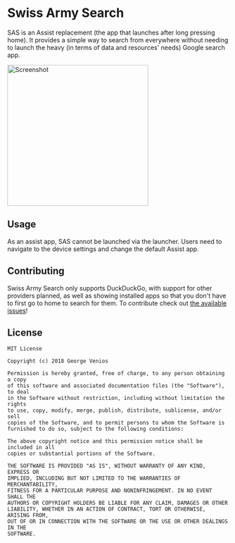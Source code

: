 # Swiss Army Search

SAS is an Assist replacement (the app that launches after long pressing home). 
It provides a simple way to search from everywhere without needing to launch the heavy (in terms of data and resources' needs) Google search app.

[<img alt="Screenshot" height="320" src="https://github.com/veniosg/SwissArmySearch/blob/master/screenshot.png">](https://github.com/veniosg/SwissArmySearch/blob/master/screenshot.png) 

## Usage
As an assist app, SAS cannot be launched via the launcher. Users need to navigate to the device settings and change the default Assist app.

## Contributing 
Swiss Army Search only supports DuckDuckGo, with support for other providers planned, as well as showing installed apps so that you don't have to first go to home to search for them. 
To contribute check out [the available issues](https://github.com/veniosg/SwissArmySearch/issues)!

## License

    MIT License
    
    Copyright (c) 2018 George Venios
    
    Permission is hereby granted, free of charge, to any person obtaining a copy
    of this software and associated documentation files (the "Software"), to deal
    in the Software without restriction, including without limitation the rights
    to use, copy, modify, merge, publish, distribute, sublicense, and/or sell
    copies of the Software, and to permit persons to whom the Software is
    furnished to do so, subject to the following conditions:
    
    The above copyright notice and this permission notice shall be included in all
    copies or substantial portions of the Software.
    
    THE SOFTWARE IS PROVIDED "AS IS", WITHOUT WARRANTY OF ANY KIND, EXPRESS OR
    IMPLIED, INCLUDING BUT NOT LIMITED TO THE WARRANTIES OF MERCHANTABILITY,
    FITNESS FOR A PARTICULAR PURPOSE AND NONINFRINGEMENT. IN NO EVENT SHALL THE
    AUTHORS OR COPYRIGHT HOLDERS BE LIABLE FOR ANY CLAIM, DAMAGES OR OTHER
    LIABILITY, WHETHER IN AN ACTION OF CONTRACT, TORT OR OTHERWISE, ARISING FROM,
    OUT OF OR IN CONNECTION WITH THE SOFTWARE OR THE USE OR OTHER DEALINGS IN THE
    SOFTWARE.